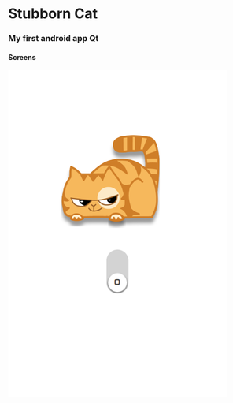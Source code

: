 # Stubborn Cat
### My first android app Qt

#### Screens
![screen1](https://raw.githubusercontent.com/Shviderskiy/StubbornCat/master/screens/screen1.png)

